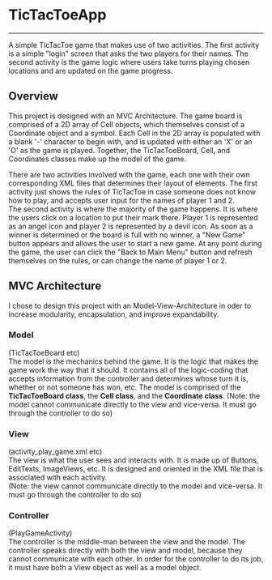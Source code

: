 # TicTacToeApp #
--------------
A simple TicTacToe game that makes use of two activities. The first activity is a simple "login" screen that asks the two players for their names. The second activity is the game logic where users take turns playing chosen locations and are updated on the game progress.

## Overview ##
This project is designed with an MVC Architecture. The game board is comprised of a 2D array of Cell objects, which themselves consist of a Coordinate object
and a symbol. Each Cell in the 2D array is populated with a blank '-' character to begin with, and is updated with either an 'X' or an 'O' 
as the game is played. Together, the TicTacToeBoard, Cell, and Coordinates classes make up the model of the game.  
  
There are two activities involved with the game, each one with their own corresponding XML files that determines their layout of elements.
The first activity just shows the rules of TicTacToe in case someone does not know how to play, and accepts user input for the names of player 1 and 2.  
The second activity is where the majority of the game happens. It is where the users click on a location to put their mark there. 
Player 1 is represented as an angel icon and player 2 is represented by a devil icon. As soon as a winner is determined or the board is full
with no winner, a "New Game" button appears and allows the user to start a new game. At any point during the game, the user can click the 
"Back to Main Menu" button and refresh themselves on the rules, or can change the name of player 1 or 2.

## MVC Architecture  ##
I chose to design this project with an Model-View-Architecture in oder to increase modularity, encapsulation, and improve expandability.

### Model  ###
(TicTacToeBoard etc)  
The model is the mechanics behind the game. It is the logic that makes the game work the way that it should.
It contains all of the logic-coding that accepts information from the controller and determines whose turn it is, 
whether or not someone has won, etc. The model is comprised of the **TicTacToeBoard class**, the **Cell class**, and the **Coordinate class**.
(Note: the model cannot communicate directly to the view and vice-versa. It must go through the controller to do so)

### View  ###
(activity_play_game.xml etc)  
The view is what the user sees and interacts with. It is made up of Buttons, EditTexts, ImageViews, etc.
It is designed and oriented in the XML file that is associated with each activity.  
(Note: the view cannot communicate directly to the model and vice-versa. It must go through the controller to do so)

### Controller  ###
(PlayGameActivity)  
The controller is the middle-man between the view and the model. The controller speaks directly with both the view and model, because
they cannot communicate with each other. In order for the controller to do its job, it must have both a View object as well
as a model object.  




